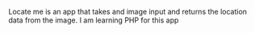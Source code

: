 Locate me is an app that takes and image input and returns the location data from the image. 
I am learning PHP for this app
